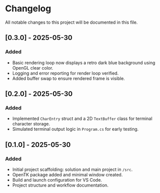 # Changelog

All notable changes to this project will be documented in this file.

## [0.3.0] - 2025-05-30
### Added
- Basic rendering loop now displays a retro dark blue background using OpenGL clear color.
- Logging and error reporting for render loop verified.
- Added buffer swap to ensure rendered frame is visible.

## [0.2.0] - 2025-05-30
### Added
- Implemented `CharEntry` struct and a 2D `TextBuffer` class for terminal character storage.
- Simulated terminal output logic in `Program.cs` for early testing.

## [0.1.0] - 2025-05-30
### Added
- Initial project scaffolding: solution and main project in `/src`.
- OpenTK package added and minimal window created.
- Build and launch configuration for VS Code.
- Project structure and workflow documentation.
